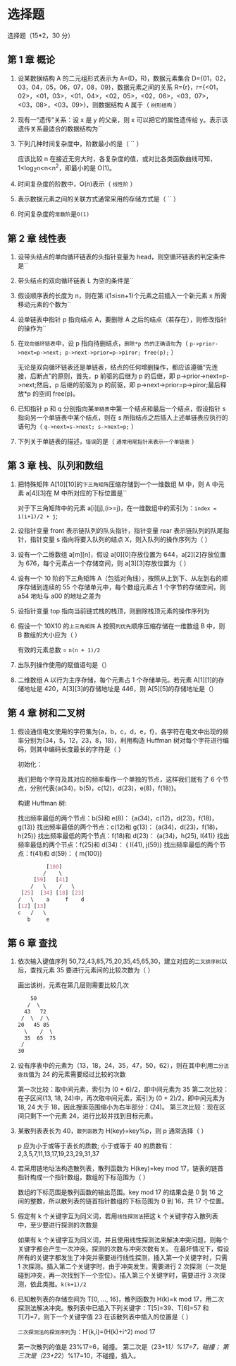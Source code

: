 # 选择题

选择题（15\*2，30 分）

## 第 1 章 概论

1. 设某数据结构 A 的二元组形式表示为 A=(D，R)，数据元素集合 D={01，02，03，04，05，06，07，08，09}，数据元素之间的关系 R={r}，r={<01，02>，<01，03>，<01，04>，<02，05>，<02，06>，<03，07>，<03，08>，<03，09>}，则数据结构 A 属于（ `树形结构` ）

2. 现有一“遗传”关系：设 x 是 y 的父亲，则 x 可以把它的属性遗传给 y。表示该遗传关系最适合的数据结构为``

3. 下列几种时间复杂度中，阶数最小的是（ `` ）

   应该比较 n 在接近无穷大时，各复杂度的值，或对比各类函数曲线可知，1&lt;log<sub>2</sub>n&lt;n&lt;n<sup>2</sup>，即最小的是 O(1)。

4. 时间复杂度的阶数中，O(n)表示（ `线性阶` ）
5. 表示数据元素之间的关联方式通常采用的存储方式是（ `` ）
6. 时间复杂度的`常数阶`是`O(1)`

## 第 2 章 线性表

1. 设带头结点的单向循环链表的头指针变量为 head，则空循环链表的判定条件是``
2. 带头结点的双向循环链表 L 为空的条件是``
3. 假设顺序表的长度为 n，则在第 i(1≤i≤n+1)个元素之前插入一个新元素 x 所需移动元素的个数为``
4. 设单链表中指针 p 指向结点 A，要删除 A 之后的结点（若存在），则修改指针的操作为``
5. 在`双向循环链表`中，设 p 指向待删结点，`删除*p 的的正确语句`为（ `p->prior->next=p->next; p->next->prior=p->piror; free(p);` ）

   无论是双向循环链表还是单链表，结点的任何增删操作，都应该遵循“先连接，后断点”的原则，首先，p 前驱的后继为 p 的后继，即 p->prior->next=p->next;然后，p 后继的前驱为 p 的前驱，即 p->next->prior=p->piror;最后释放\*p 的空间 free(p)。

6. 已知指针 p 和 q 分别指向某`单链表`中第一个结点和最后一个结点，假设指针 s 指向另一个单链表中某个结点，则在 s 所指结点之后插入上述单链表应执行的语句为（ `q->next=s->next; s->next=p;` ）
7. 下列关于单链表的描述，`错误`的是（ `通常用尾指针来表示一个单链表` ）

## 第 3 章 栈、队列和数组

1. 把特殊矩阵 A[10][10]的`下三角矩阵`压缩存储到一个一维数组 M 中，则 A 中元素 a[4][3]在 M 中所对应的下标位置是``

   对于下三角矩阵中的元素 a[i][j],(i>=j)，在一维数组中的索引为：`index = i(i+1)/2 + j`;

2. 设指针变量 front 表示链队列的队头指针，指针变量 rear 表示链队列的队尾指针，指针变量 s 指向将要入队列的结点 X，则入队列的操作序列为（ ）
3. 设有一个二维数组 a[m][n]，假设 a[0][0]存放位置为 644，a[2][2]存放位置为 676，每个元素占一个存储空间，则 a[3][3]存放位置为（ ）
4. 设有一个 10 阶的下三角矩阵 A（包括对角线），按照从上到下、从左到右的顺序存储到连续的 55 个存储单元中，每个数组元素占 1 个字节的存储空间，则 a54 地址与 a00 的地址之差为
5. 设指针变量 top 指向当前链式栈的栈顶，则删除栈顶元素的操作序列为
6. 假设一个 10X10 的`上三角矩阵` A 按照`列优先`顺序压缩存储在一维数组 B 中，则 B 数组的大小应为（ ）

   有效的元素总数 = `n(n + 1)/2`

7. 出队列操作使用的赋值语句是（）
8. 二维数组 A 以行为主序存储，每个元素占 1 个存储单元。若元素 A[1][1]的存储地址是 420，A[3][3]的存储地址是 446，则 A[5][5]的存储地址是（）

## 第 4 章 树和二叉树

1. 假设通信电文使用的字符集为{a，b，c，d，e，f}，各字符在电文中出现的频率分别为{34，5，12，23，8，18}，利用构造 Huffman 树对每个字符进行编码，则其中编码长度最长的字符是（ ）

   初始化：

   我们把每个字符及其对应的频率看作一个单独的节点，这样我们就有了 6 个节点，分别代表{a(34)，b(5)，c(12)，d(23)，e(8)，f(18)}。

   构建 Huffman 树:

   找出频率最低的两个节点：b(5)和 e(8)： {a(34)，c(12)，d(23)，f(18)，g(13)}
   找出频率最低的两个节点：c(12)和 g(13)： {a(34)，d(23)，f(18)，h(25)}
   找出频率最低的两个节点：f(18)和 d(23)： {a(34)，h(25), I(41)}
   找出频率最低的两个节点：f(25)和 d(34)： { I(41), j(59)}
   找出频率最低的两个节点：f(41)和 d(59)： { m(100)}

   ```css
            [100]
           /    \
        [59]   [41]
       /   \    /   \
    [25]  [34] [18] [23]
   /   \    a     f    d
   [12] [13]
   c   /   \
      b     e
   ```

## 第 6 章 查找

1. 依次输入键值序列 50,72,43,85,75,20,35,45,65,30，建立对应的`二叉排序树`以后，查找元素 35 要进行元素间的比较次数为（ ）

   画出该树，元素在第几层则需要比较几次

   ```css
       50
      /  \
     43   72
    /  \  / \
   20   45 85
     \    /  \
     35  65  75
    /
   30
   ```

2. 设有序表中的元素为（13，18，24，35，47，50，62），则在其中利用`二分法查找`值为 24 的元素需要经过比较的次数

   第一次比较：取中间元素，索引为 (0 + 6)/2，即中间元素为 35
   第二次比较：在子区间(13, 18, 24)中，再次取中间元素，索引为 (0 + 2)/2，即中间元素为 18, 24 大于 18，因此搜索范围缩小为右半部分：(24)。
   第三次比较：现在区间只剩下一个元素 24，进行比较并找到目标元素。

3. 某散列表表长为 40，`散列函数`为 H(key)=key%p，则 p 通常选择（ ）

   p 应为小于或等于表长的质数;
   小于或等于 40 的质数有： 2,3,5,7,11,13,17,19,23,29,31,37

4. 若采用链地址法构造散列表，散列函数为 H(key)=key mod 17，链表的链首指针构成一个指针数组，数组的下标范围为（ ）

   数组的下标范围是散列函数的输出范围。key mod 17 的结果会是 0 到 16 之间的整数，所以散列表的链首指针数组的下标范围为 0 到 16，共 17 个位置。

5. 假定有 k 个关键字互为同义词，若用`线性探测法`把这 k 个关键字存入散列表中，至少要进行探测的次数是

   如果有 k 个关键字互为同义词，并且使用线性探测法来解决冲突问题，则每个关键字都会产生一次冲突。探测的次数与冲突次数有关。
   在最坏情况下，假设所有的关键字都发生了冲突并需要进行线性探测，插入第一个关键字时，只需 1 次探测。插入第二个关键字时，由于冲突发生，需要进行 2 次探测（一次是碰到冲突，再一次找到下一个空位）。插入第三个关键字时，需要进行 3 次探测，依此类推。`k(k+1)/2`

6. 已知散列表的存储空间为 T[0, …, 16]，散列函数为 H(k)=k mod 17，用二次探测法解决冲突。散列表中已插入下列关键字：T[5]=39、T[6]=57 和 T[7]=7，则下一个关键字值 23 在该散列表中插入的位置是（ ）

   `二次探测法的探测序列`为：H′(k,i)=(H(k)+i^2) mod 17

   第一次散列的值是 23%17=6，碰撞。
   第二次是（23+1*1）%17=7，碰撞；
   第三次是（23+2*2）%17=10，不碰撞，插入。
